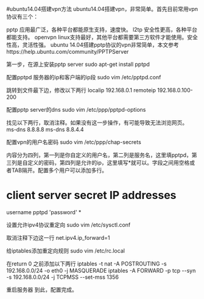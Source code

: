 #ubuntu14.04搭建vpn方法
ubuntu14.04搭建vpn，非常简单。首先目前常用vpn协议有三个：

pptp   应用最广泛，各种平台都能原生支持，速度快。
l2tp    安全性更高，各种平台都能支持。
openvpn  linux支持最好，其他平台都需要第三方软件才能使用。安全性高，灵活性强。
ubuntu 14.04搭建pptp协议的vpn非常简单，本文参考https://help.ubuntu.com/community/PPTPServer

第一步，在源上安装pptp server
sudo apt-get install pptpd

配置pptpd 服务器的ip和客户端的ip段
sudo vim /etc/pptpd.conf

跳转到文件最下边，修改以下两行
localip 192.168.0.1
remoteip 192.168.0.100-200

配置pptp server的dns
sudo vim /etc/ppp/pptpd-options

找见以下两行，取消注释。如果没有这一步操作，有可能导致无法浏览网页。
ms-dns 8.8.8.8
ms-dns 8.8.4.4

 配置vpn的用户名密码
sudo vim /etc/ppp/chap-secrets

内容分为四列，第一列是你自定义的用户名，第二列是服务名，这里填pptpd，第三列是自定义的密码，第四列是允许的ip，这里填写*就可以。字段之间用空格或者TAB隔开。配置多个用户可以添加多行。
# client      server     secret         IP addresses
username      pptpd      'password'       *

设置允许ipv4协议重定向
 sudo vim /etc/sysctl.conf
 
取消注释下边这一行
net.ipv4.ip_forward=1

 给iptables添加重定向规则
sudo vim /etc/rc.local

在return 0 之前添加以下两行
iptables -t nat -A POSTROUTING -s 192.168.0.0/24 -o eth0 -j MASQUERADE
iptables -A FORWARD -p tcp --syn -s 192.168.0.0/24 -j TCPMSS --set-mss 1356

重启服务器
到此，配置完成。

